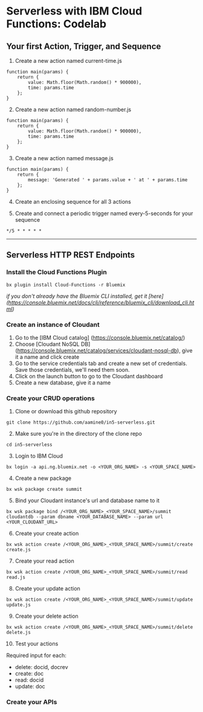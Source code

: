 # Serverless with IBM Cloud Functions: Codelab

## Your first Action, Trigger, and Sequence

1. Create a new action named current-time.js

```
function main(params) {
    return {
        value: Math.floor(Math.random() * 900000),
        time: params.time
    };
}
```

2. Create a new action named random-number.js

```
function main(params) {
    return {
        value: Math.floor(Math.random() * 900000),
        time: params.time
    };
}
```


3. Create a new action named message.js

```
function main(params) {
    return {
        message: 'Generated ' + params.value + ' at ' + params.time
    };
}
```

4. Create an enclosing sequence for all 3 actions

5. Create and connect a periodic trigger named every-5-seconds for your sequence

```
*/5 * * * * *
```

---

## Serverless HTTP REST Endpoints

### Install the Cloud Functions Plugin

```
bx plugin install Cloud-Functions -r Bluemix
```
_if you don't already have the Bluemix CLI installed, get it [here] (https://console.bluemix.net/docs/cli/reference/bluemix_cli/download_cli.html)_

### Create an instance of Cloudant

1. Go to the [IBM Cloud catalog] (https://console.bluemix.net/catalog/)
2. Choose [Cloudant NoSQL DB] (https://console.bluemix.net/catalog/services/cloudant-nosql-db), give it a name and click create
3. Go to the service credentials tab and create a new set of credentials. Save those credentials, we'll need them soon.
4. Click on the launch button to go to the Cloudant dashboard
5. Create a new database, give it a name

### Create your CRUD operations

1. Clone or download this github repository

```
git clone https://github.com/aamine0/in5-serverless.git
```

2. Make sure you're in the directory of the clone repo

```
cd in5-serverless
```

3. Login to IBM Cloud

```
bx login -a api.ng.bluemix.net -o <YOUR_ORG_NAME> -s <YOUR_SPACE_NAME>
```

4. Create a new package

```
bx wsk package create summit
```

5. Bind your Cloudant instance's url and database name to it

```
bx wsk package bind /<YOUR_ORG_NAME>_<YOUR_SPACE_NAME>/summit cloudantdb --param dbname <YOUR_DATABASE_NAME> --param url <YOUR_CLOUDANT_URL>
```

6. Create your create action

```
bx wsk action create /<YOUR_ORG_NAME>_<YOUR_SPACE_NAME>/summit/create create.js
```

7. Create your read action

```
bx wsk action create /<YOUR_ORG_NAME>_<YOUR_SPACE_NAME>/summit/read read.js
```

8. Create your update action

```
bx wsk action create /<YOUR_ORG_NAME>_<YOUR_SPACE_NAME>/summit/update update.js
```

9. Create your delete action

```
bx wsk action create /<YOUR_ORG_NAME>_<YOUR_SPACE_NAME>/summit/delete delete.js
```

10. Test your actions

Required input for each:

- delete: docid, docrev
- create: doc
- read: docid
- update: doc

### Create your APIs
